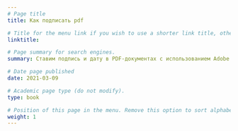 ```yaml
---
# Page title
title: Как подписать pdf

# Title for the menu link if you wish to use a shorter link title, otherwise remove this option.
linktitle:

# Page summary for search engines.
summary: Ставим подпись и дату в PDF-документах с использованием Adobe Acrobat Reader

# Date page published
date: 2021-03-09

# Academic page type (do not modify).
type: book

# Position of this page in the menu. Remove this option to sort alphabetically.
weight: 1
---
```

